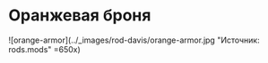 # Оранжевая броня

![orange-armor](../_images/rod-davis/orange-armor.jpg "Источник: rods.mods" =650x)
